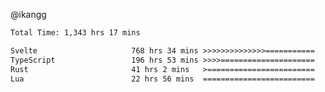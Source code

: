 @ikangg
<!--START_SECTION:waka-->

```txt
Total Time: 1,343 hrs 17 mins

Svelte                     768 hrs 34 mins >>>>>>>>>>>>>>===========   56.47 %
TypeScript                 196 hrs 53 mins >>>>=====================   14.47 %
Rust                       41 hrs 2 mins   >========================   03.02 %
Lua                        22 hrs 56 mins  =========================   01.69 %
```

<!--END_SECTION:waka-->
